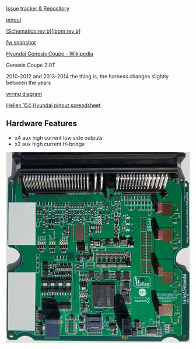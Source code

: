 [Issue tracker & Repository](https://github.com/rusefi/hellen154hyundai)

[pinout](https://rusefi.com/docs/pinouts/hellen/hellen154hyundai/)

[[Schematics rev b]](Hardware/Hellen/hellen154hyundai-b-schematic.pdf)[[ibom rev b]](https://rusefi.com/docs/ibom/hellen154hyundai-b-ibom.html)

[fw snapshot](https://rusefi.com/build_server/rusefi_bundle_hellen154hyundai.zip)

[Hyundai Genesis Coupe - Wikipedia](https://en.wikipedia.org/wiki/Hyundai_Genesis_Coupe)


Genesis Coupe 2.0T

2010-2012
and 2013-2014
the thing is, the harness changes slightly between the years

[wiring diagram](Hyundai-Genesis-Coupe)

[Hellen 154 Hyundai pinout spreadsheet](https://docs.google.com/spreadsheets/d/14IxjitlEFrC2bSp0IRdNRyXZondlvw2CmJ3Q9DUdvyo)


## Hardware Features 
* x4 aux high current low side outputs
* x2 aux high current H-bridge


![x](Hardware/Hellen/hellen154hyundai-rev-b.jpg)
